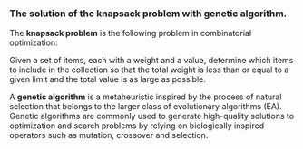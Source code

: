 ### The solution of the knapsack problem with genetic algorithm.

The **knapsack problem** is the following problem in combinatorial optimization:

Given a set of items, each with a weight and a value, determine which items to include in the collection so that the total weight is less than or equal to a given limit and the total value is as large as possible.

A **genetic algorithm** is a metaheuristic inspired by the process of natural selection that belongs to the larger class of evolutionary algorithms (EA). Genetic algorithms are commonly used to generate high-quality solutions to optimization and search problems by relying on biologically inspired operators such as mutation, crossover and selection.
